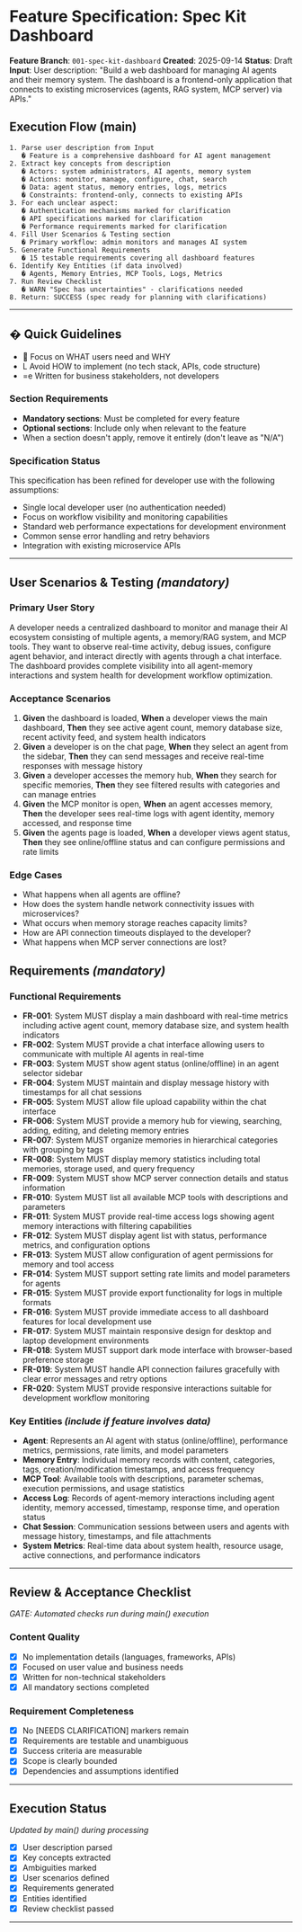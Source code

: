# Feature Specification: Spec Kit Dashboard

**Feature Branch**: `001-spec-kit-dashboard`
**Created**: 2025-09-14
**Status**: Draft
**Input**: User description: "Build a web dashboard for managing AI agents and their memory system. The dashboard is a frontend-only application that connects to existing microservices (agents, RAG system, MCP server) via APIs."

## Execution Flow (main)
```
1. Parse user description from Input
   � Feature is a comprehensive dashboard for AI agent management
2. Extract key concepts from description
   � Actors: system administrators, AI agents, memory system
   � Actions: monitor, manage, configure, chat, search
   � Data: agent status, memory entries, logs, metrics
   � Constraints: frontend-only, connects to existing APIs
3. For each unclear aspect:
   � Authentication mechanisms marked for clarification
   � API specifications marked for clarification
   � Performance requirements marked for clarification
4. Fill User Scenarios & Testing section
   � Primary workflow: admin monitors and manages AI system
5. Generate Functional Requirements
   � 15 testable requirements covering all dashboard features
6. Identify Key Entities (if data involved)
   � Agents, Memory Entries, MCP Tools, Logs, Metrics
7. Run Review Checklist
   � WARN "Spec has uncertainties" - clarifications needed
8. Return: SUCCESS (spec ready for planning with clarifications)
```

---

## � Quick Guidelines
-  Focus on WHAT users need and WHY
- L Avoid HOW to implement (no tech stack, APIs, code structure)
- =e Written for business stakeholders, not developers

### Section Requirements
- **Mandatory sections**: Must be completed for every feature
- **Optional sections**: Include only when relevant to the feature
- When a section doesn't apply, remove it entirely (don't leave as "N/A")

### Specification Status
This specification has been refined for developer use with the following assumptions:
- Single local developer user (no authentication needed)
- Focus on workflow visibility and monitoring capabilities
- Standard web performance expectations for development environment
- Common sense error handling and retry behaviors
- Integration with existing microservice APIs

---

## User Scenarios & Testing *(mandatory)*

### Primary User Story
A developer needs a centralized dashboard to monitor and manage their AI ecosystem consisting of multiple agents, a memory/RAG system, and MCP tools. They want to observe real-time activity, debug issues, configure agent behavior, and interact directly with agents through a chat interface. The dashboard provides complete visibility into all agent-memory interactions and system health for development workflow optimization.

### Acceptance Scenarios
1. **Given** the dashboard is loaded, **When** a developer views the main dashboard, **Then** they see active agent count, memory database size, recent activity feed, and system health indicators
2. **Given** a developer is on the chat page, **When** they select an agent from the sidebar, **Then** they can send messages and receive real-time responses with message history
3. **Given** a developer accesses the memory hub, **When** they search for specific memories, **Then** they see filtered results with categories and can manage entries
4. **Given** the MCP monitor is open, **When** an agent accesses memory, **Then** the developer sees real-time logs with agent identity, memory accessed, and response time
5. **Given** the agents page is loaded, **When** a developer views agent status, **Then** they see online/offline status and can configure permissions and rate limits

### Edge Cases
- What happens when all agents are offline?
- How does the system handle network connectivity issues with microservices?
- What occurs when memory storage reaches capacity limits?
- How are API connection timeouts displayed to the developer?
- What happens when MCP server connections are lost?

## Requirements *(mandatory)*

### Functional Requirements
- **FR-001**: System MUST display a main dashboard with real-time metrics including active agent count, memory database size, and system health indicators
- **FR-002**: System MUST provide a chat interface allowing users to communicate with multiple AI agents in real-time
- **FR-003**: System MUST show agent status (online/offline) in an agent selector sidebar
- **FR-004**: System MUST maintain and display message history with timestamps for all chat sessions
- **FR-005**: System MUST allow file upload capability within the chat interface
- **FR-006**: System MUST provide a memory hub for viewing, searching, adding, editing, and deleting memory entries
- **FR-007**: System MUST organize memories in hierarchical categories with grouping by tags
- **FR-008**: System MUST display memory statistics including total memories, storage used, and query frequency
- **FR-009**: System MUST show MCP server connection details and status information
- **FR-010**: System MUST list all available MCP tools with descriptions and parameters
- **FR-011**: System MUST provide real-time access logs showing agent memory interactions with filtering capabilities
- **FR-012**: System MUST display agent list with status, performance metrics, and configuration options
- **FR-013**: System MUST allow configuration of agent permissions for memory and tool access
- **FR-014**: System MUST support setting rate limits and model parameters for agents
- **FR-015**: System MUST provide export functionality for logs in multiple formats
- **FR-016**: System MUST provide immediate access to all dashboard features for local development use
- **FR-017**: System MUST maintain responsive design for desktop and laptop development environments
- **FR-018**: System MUST support dark mode interface with browser-based preference storage
- **FR-019**: System MUST handle API connection failures gracefully with clear error messages and retry options
- **FR-020**: System MUST provide responsive interactions suitable for development workflow monitoring

### Key Entities *(include if feature involves data)*
- **Agent**: Represents an AI agent with status (online/offline), performance metrics, permissions, rate limits, and model parameters
- **Memory Entry**: Individual memory records with content, categories, tags, creation/modification timestamps, and access frequency
- **MCP Tool**: Available tools with descriptions, parameter schemas, execution permissions, and usage statistics
- **Access Log**: Records of agent-memory interactions including agent identity, memory accessed, timestamp, response time, and operation status
- **Chat Session**: Communication sessions between users and agents with message history, timestamps, and file attachments
- **System Metrics**: Real-time data about system health, resource usage, active connections, and performance indicators

---

## Review & Acceptance Checklist
*GATE: Automated checks run during main() execution*

### Content Quality
- [x] No implementation details (languages, frameworks, APIs)
- [x] Focused on user value and business needs
- [x] Written for non-technical stakeholders
- [x] All mandatory sections completed

### Requirement Completeness
- [x] No [NEEDS CLARIFICATION] markers remain
- [x] Requirements are testable and unambiguous
- [x] Success criteria are measurable
- [x] Scope is clearly bounded
- [x] Dependencies and assumptions identified

---

## Execution Status
*Updated by main() during processing*

- [x] User description parsed
- [x] Key concepts extracted
- [x] Ambiguities marked
- [x] User scenarios defined
- [x] Requirements generated
- [x] Entities identified
- [x] Review checklist passed

---